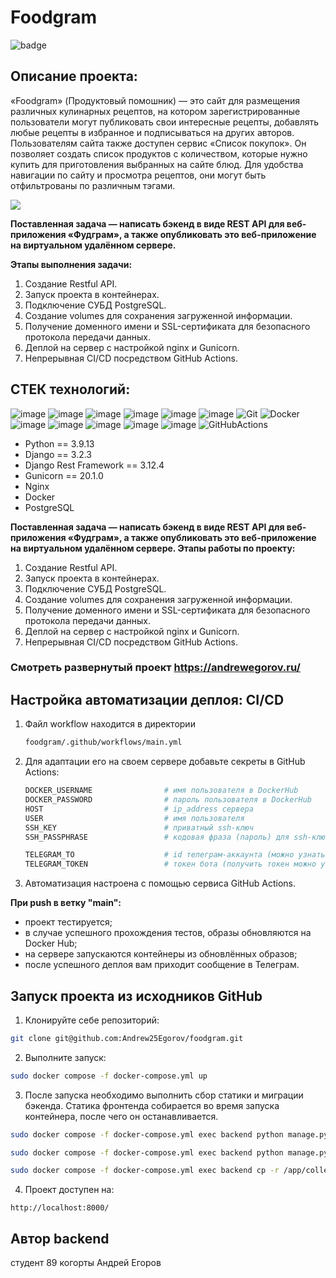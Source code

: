 # Foodgram
![badge](https://github.com/Andrew25Egorov/foodgram/actions/workflows/main.yml/badge.svg)

## Описание проекта:
«Foodgram» (Продуктовый помошник) — это сайт для размещения различных кулинарных рецептов, на котором зарегистрированные пользователи могут публиковать свои интересные рецепты, добавлять любые рецепты в избранное и подписываться на других авторов. Пользователям сайта также  доступен сервис «Список покупок». Он позволяет создать список продуктов с количеством, которые нужно купить для приготовления выбранных на сайте блюд. Для удобства навигации по сайту и просмотра рецептов, они могут быть отфильтрованы по различным тэгами.

![](https://pictures.s3.yandex.net/resources/image_1711954469.png)

**Поставленная задача — написать бэкенд в виде REST API для веб-приложения «Фудграм», а также опубликовать это веб-приложение на виртуальном удалённом сервере.**

**Этапы выполнения задачи:**

1. Создание Restful API.
2. Запуск проекта в контейнерах.
3. Подключение СУБД PostgreSQL.
4. Создание volumes для сохранения загруженной информации.
5. Получение доменного имени и SSL-сертификата для безопасного протокола передачи данных.
6. Деплой на сервер с настройкой nginx и Gunicorn.
7. Непрерывная CI/CD посредством GitHub Actions.

## СТЕК технологий:

![image](https://img.shields.io/badge/Python-FFD43B?style=for-the-badge&logo=python&logoColor=blue)
![image](https://img.shields.io/badge/SQLite-07405E?style=for-the-badge&logo=sqlite&logoColor=white)
![image](https://img.shields.io/badge/Django-092E20?style=for-the-badge&logo=django&logoColor=green)
![image](https://img.shields.io/badge/django%20rest-ff1709?style=for-the-badge&logo=django&logoColor=white)
![image](https://img.shields.io/badge/VSCode-0078D4?style=for-the-badge&logo=visual%20studio%20code&logoColor=white)
![image](https://img.shields.io/badge/GitHub-100000?style=for-the-badge&logo=github&logoColor=white)
![Git](https://img.shields.io/badge/git-%23F05033.svg?style=for-the-badge&logo=git&logoColor=white)
![Docker](https://img.shields.io/badge/docker-%230db7ed.svg?style=for-the-badge&logo=docker&logoColor=white)
![image](https://img.shields.io/badge/DockerHub-1488C6?style=for-the-badge&logo=docker&logoColor=white)
![image](https://img.shields.io/badge/PostgreSQL-336791?style=for-the-badge&logo=postgresql&logoColor=white)
![image](https://img.shields.io/badge/Ubuntu-E95420?style=for-the-badge&logo=ubuntu&logoColor=white)
![image](https://img.shields.io/badge/Nginx-009639?style=for-the-badge&logo=nginx&logoColor=white)
![image](https://img.shields.io/badge/Gunicorn-00A98F?style=for-the-badge&logo=gunicorn&logoColor=white)
![GitHubActions](https://img.shields.io/badge/github%20actions-%232671E5.svg?style=for-the-badge&logo=githubactions&logoColor=white)


* Python == 3.9.13
* Django == 3.2.3
* Django Rest Framework == 3.12.4
* Gunicorn == 20.1.0
* Nginx
* Docker
* PostgreSQL

**Поставленная задача — написать бэкенд в виде REST API для веб-приложения «Фудграм», а также опубликовать это веб-приложение на виртуальном удалённом сервере. Этапы работы по проекту:**

1. Создание Restful API.
2. Запуск проекта в контейнерах.
3. Подключение СУБД PostgreSQL.
4. Создание volumes для сохранения загруженной информации.
5. Получение доменного имени и SSL-сертификата для безопасного протокола передачи данных.
6. Деплой на сервер с настройкой nginx и Gunicorn.
7. Непрерывная CI/CD посредством GitHub Actions.

 ### Смотреть развернутый проект    <https://andrewegorov.ru/>


## Настройка автоматизации деплоя: CI/CD

1. Файл workflow находится в директории

    ```bash
    foodgram/.github/workflows/main.yml
    ```

2. Для адаптации его на своем сервере добавьте секреты в GitHub Actions:

    ```bash
    DOCKER_USERNAME                # имя пользователя в DockerHub
    DOCKER_PASSWORD                # пароль пользователя в DockerHub
    HOST                           # ip_address сервера
    USER                           # имя пользователя
    SSH_KEY                        # приватный ssh-ключ
    SSH_PASSPHRASE                 # кодовая фраза (пароль) для ssh-ключа

    TELEGRAM_TO                    # id телеграм-аккаунта (можно узнать у @userinfobot, команда /start)
    TELEGRAM_TOKEN                 # токен бота (получить токен можно у @BotFather, /token, имя бота)
    ```
3. Автоматизация настроена с помощью сервиса GitHub Actions.

**При push в ветку "main":**
* проект тестируется;
* в случае успешного прохождения тестов, образы обновляются на Docker Hub;
* на сервере запускаются контейнеры из обновлённых образов;
* после успешного деплоя вам приходит сообщение в Телеграм.


## Запуск проекта из исходников GitHub

1. Клонируйте себе репозиторий: 

```bash 
git clone git@github.com:Andrew25Egorov/foodgram.git
```

2. Выполните запуск:

```bash
sudo docker compose -f docker-compose.yml up
```

3. После запуска необходимо выполнить сбор статики и миграции бэкенда. Статика фронтенда собирается во время запуска контейнера, после чего он останавливается. 

```bash
sudo docker compose -f docker-compose.yml exec backend python manage.py migrate

sudo docker compose -f docker-compose.yml exec backend python manage.py collectstatic

sudo docker compose -f docker-compose.yml exec backend cp -r /app/collected_static/. /static/static/
```

4. Проект доступен на: 

```
http://localhost:8000/
```



## Автор backend 
студент 89 когорты
Андрей Егоров
